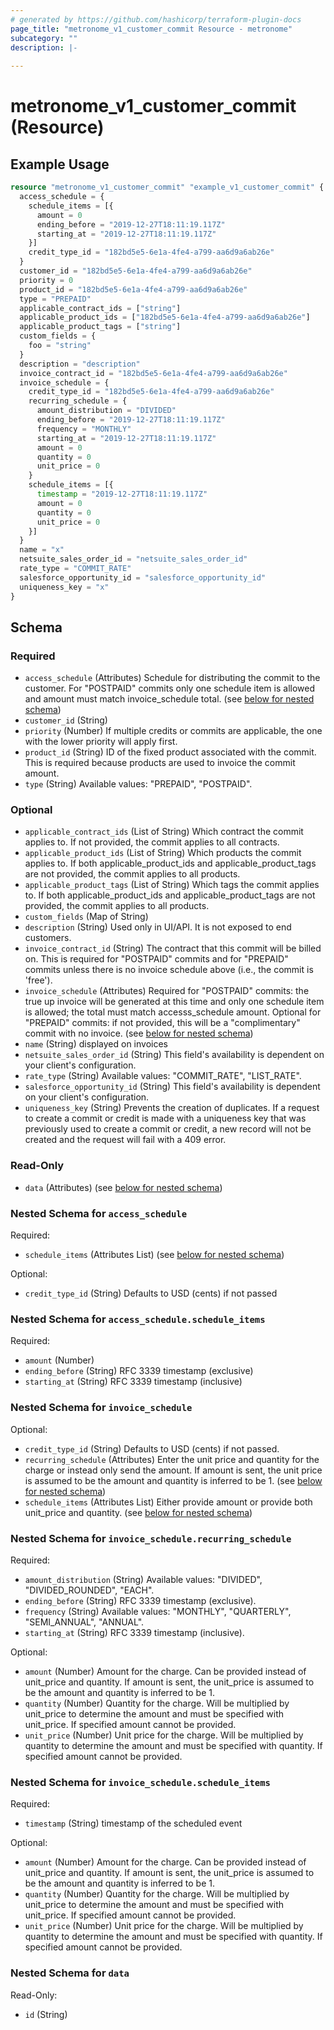 ```yaml
---
# generated by https://github.com/hashicorp/terraform-plugin-docs
page_title: "metronome_v1_customer_commit Resource - metronome"
subcategory: ""
description: |-
  
---
```


# metronome_v1_customer_commit (Resource)



## Example Usage

```terraform
resource "metronome_v1_customer_commit" "example_v1_customer_commit" {
  access_schedule = {
    schedule_items = [{
      amount = 0
      ending_before = "2019-12-27T18:11:19.117Z"
      starting_at = "2019-12-27T18:11:19.117Z"
    }]
    credit_type_id = "182bd5e5-6e1a-4fe4-a799-aa6d9a6ab26e"
  }
  customer_id = "182bd5e5-6e1a-4fe4-a799-aa6d9a6ab26e"
  priority = 0
  product_id = "182bd5e5-6e1a-4fe4-a799-aa6d9a6ab26e"
  type = "PREPAID"
  applicable_contract_ids = ["string"]
  applicable_product_ids = ["182bd5e5-6e1a-4fe4-a799-aa6d9a6ab26e"]
  applicable_product_tags = ["string"]
  custom_fields = {
    foo = "string"
  }
  description = "description"
  invoice_contract_id = "182bd5e5-6e1a-4fe4-a799-aa6d9a6ab26e"
  invoice_schedule = {
    credit_type_id = "182bd5e5-6e1a-4fe4-a799-aa6d9a6ab26e"
    recurring_schedule = {
      amount_distribution = "DIVIDED"
      ending_before = "2019-12-27T18:11:19.117Z"
      frequency = "MONTHLY"
      starting_at = "2019-12-27T18:11:19.117Z"
      amount = 0
      quantity = 0
      unit_price = 0
    }
    schedule_items = [{
      timestamp = "2019-12-27T18:11:19.117Z"
      amount = 0
      quantity = 0
      unit_price = 0
    }]
  }
  name = "x"
  netsuite_sales_order_id = "netsuite_sales_order_id"
  rate_type = "COMMIT_RATE"
  salesforce_opportunity_id = "salesforce_opportunity_id"
  uniqueness_key = "x"
}
```

<!-- schema generated by tfplugindocs -->
## Schema

### Required

- `access_schedule` (Attributes) Schedule for distributing the commit to the customer. For "POSTPAID" commits only one schedule item is allowed and amount must match invoice_schedule total. (see [below for nested schema](#nestedatt--access_schedule))
- `customer_id` (String)
- `priority` (Number) If multiple credits or commits are applicable, the one with the lower priority will apply first.
- `product_id` (String) ID of the fixed product associated with the commit. This is required because products are used to invoice the commit amount.
- `type` (String) Available values: "PREPAID", "POSTPAID".

### Optional

- `applicable_contract_ids` (List of String) Which contract the commit applies to. If not provided, the commit applies to all contracts.
- `applicable_product_ids` (List of String) Which products the commit applies to. If both applicable_product_ids and applicable_product_tags are not provided, the commit applies to all products.
- `applicable_product_tags` (List of String) Which tags the commit applies to. If both applicable_product_ids and applicable_product_tags are not provided, the commit applies to all products.
- `custom_fields` (Map of String)
- `description` (String) Used only in UI/API. It is not exposed to end customers.
- `invoice_contract_id` (String) The contract that this commit will be billed on. This is required for "POSTPAID" commits and for "PREPAID" commits unless there is no invoice schedule above (i.e., the commit is 'free').
- `invoice_schedule` (Attributes) Required for "POSTPAID" commits: the true up invoice will be generated at this time and only one schedule item is allowed; the total must match accesss_schedule amount. Optional for "PREPAID" commits: if not provided, this will be a "complimentary" commit with no invoice. (see [below for nested schema](#nestedatt--invoice_schedule))
- `name` (String) displayed on invoices
- `netsuite_sales_order_id` (String) This field's availability is dependent on your client's configuration.
- `rate_type` (String) Available values: "COMMIT_RATE", "LIST_RATE".
- `salesforce_opportunity_id` (String) This field's availability is dependent on your client's configuration.
- `uniqueness_key` (String) Prevents the creation of duplicates. If a request to create a commit or credit is made with a uniqueness key that was previously used to create a commit or credit, a new record will not be created and the request will fail with a 409 error.

### Read-Only

- `data` (Attributes) (see [below for nested schema](#nestedatt--data))

<a id="nestedatt--access_schedule"></a>
### Nested Schema for `access_schedule`

Required:

- `schedule_items` (Attributes List) (see [below for nested schema](#nestedatt--access_schedule--schedule_items))

Optional:

- `credit_type_id` (String) Defaults to USD (cents) if not passed

<a id="nestedatt--access_schedule--schedule_items"></a>
### Nested Schema for `access_schedule.schedule_items`

Required:

- `amount` (Number)
- `ending_before` (String) RFC 3339 timestamp (exclusive)
- `starting_at` (String) RFC 3339 timestamp (inclusive)



<a id="nestedatt--invoice_schedule"></a>
### Nested Schema for `invoice_schedule`

Optional:

- `credit_type_id` (String) Defaults to USD (cents) if not passed.
- `recurring_schedule` (Attributes) Enter the unit price and quantity for the charge or instead only send the amount. If amount is sent, the unit price is assumed to be the amount and quantity is inferred to be 1. (see [below for nested schema](#nestedatt--invoice_schedule--recurring_schedule))
- `schedule_items` (Attributes List) Either provide amount or provide both unit_price and quantity. (see [below for nested schema](#nestedatt--invoice_schedule--schedule_items))

<a id="nestedatt--invoice_schedule--recurring_schedule"></a>
### Nested Schema for `invoice_schedule.recurring_schedule`

Required:

- `amount_distribution` (String) Available values: "DIVIDED", "DIVIDED_ROUNDED", "EACH".
- `ending_before` (String) RFC 3339 timestamp (exclusive).
- `frequency` (String) Available values: "MONTHLY", "QUARTERLY", "SEMI_ANNUAL", "ANNUAL".
- `starting_at` (String) RFC 3339 timestamp (inclusive).

Optional:

- `amount` (Number) Amount for the charge. Can be provided instead of unit_price and quantity. If amount is sent, the unit_price is assumed to be the amount and quantity is inferred to be 1.
- `quantity` (Number) Quantity for the charge. Will be multiplied by unit_price to determine the amount and must be specified with unit_price. If specified amount cannot be provided.
- `unit_price` (Number) Unit price for the charge. Will be multiplied by quantity to determine the amount and must be specified with quantity. If specified amount cannot be provided.


<a id="nestedatt--invoice_schedule--schedule_items"></a>
### Nested Schema for `invoice_schedule.schedule_items`

Required:

- `timestamp` (String) timestamp of the scheduled event

Optional:

- `amount` (Number) Amount for the charge. Can be provided instead of unit_price and quantity. If amount is sent, the unit_price is assumed to be the amount and quantity is inferred to be 1.
- `quantity` (Number) Quantity for the charge. Will be multiplied by unit_price to determine the amount and must be specified with unit_price. If specified amount cannot be provided.
- `unit_price` (Number) Unit price for the charge. Will be multiplied by quantity to determine the amount and must be specified with quantity. If specified amount cannot be provided.



<a id="nestedatt--data"></a>
### Nested Schema for `data`

Read-Only:

- `id` (String)
